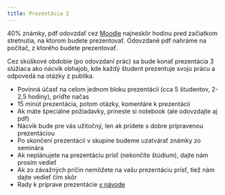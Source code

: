 ```yaml
---
title: Prezentácia 2
---
```


40% známky, pdf odovzdať cez [Moodle](https://moodle.uniba.sk/mod/assign/view.php?id=103692) najneskôr
hodinu pred začiatkom stretnutia, na ktorom budete prezentovať. Odovzdané pdf nahráme
na počítač, z ktorého budete prezentovať. 
<!-- 50% známky INF,  [Moodle](https://moodle.uniba.sk/mod/assign/view.php?id=64199) -->

Cez skúškové obdobie (po odovzdaní prác) sa bude konať prezentácia 3
slúžiaca ako nácvik obhajob, kde každý študent prezentuje svoju prácu
a odpovedá na otázky z publika.

  - Povinná účasť na celom jednom bloku prezentácií (cca 5 študentov,
    2-2,5 hodiny), príďte načas
  - 15 minút prezentácia, potom otázky, komentáre k prezentácii
  - Ak máte špeciálne požiadavky, prineste si notebook (ale odovzdajte
    aj pdf)
  - Nácvik bude pre vás užitočný, len ak prídete s dobre pripravenou
    prezentáciou
  - Po skončení prezentácií v skupine budeme uzatvárať známky zo
    seminára
  - Ak neplánujete na prezentáciu prísť (nekončíte štúdium), dajte nám
    prosím vedieť
  - Ak zo závažných príčin nemôžete na vašu prezentáciu prísť, tiež nám
    dajte vedieť čím skôr
  - Rady k príprave prezentácie [v
    návode](./Obhajoba,_prezent%C3%A1cia_vlastn%C3%BDch_v%C3%BDsledkov.md)
